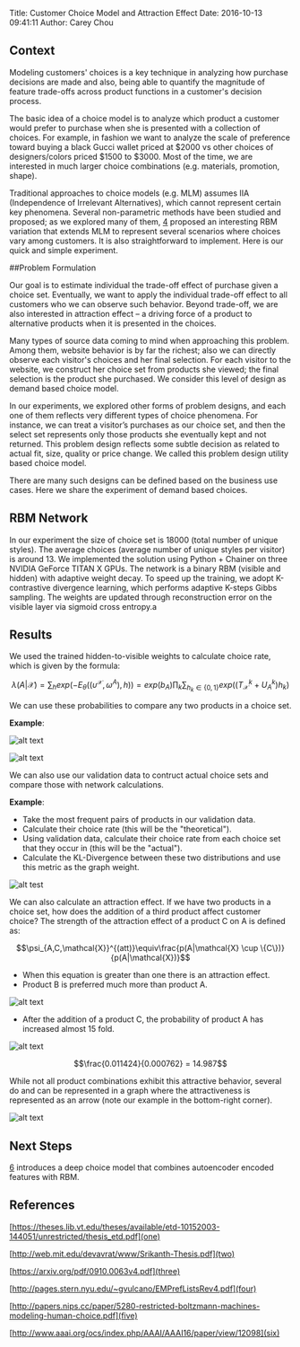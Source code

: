 Title: Customer Choice Model and Attraction Effect
Date: 2016-10-13 09:41:11
Author: Carey Chou

## Context

Modeling customers' choices is a key technique in analyzing how purchase decisions are made and also, being able to quantify the magnitude of feature trade-offs across product functions in a customer's decision process.

The basic idea of a choice model is to analyze which product a customer would prefer to purchase when she is presented with a collection of choices. For example, in fashion we want to analyze the scale of preference toward buying a black Gucci wallet priced at $2000 vs other choices of designers/colors priced $1500 to $3000. Most of the time, we are interested in much larger choice combinations (e.g. materials, promotion, shape).

Traditional approaches to choice models (e.g. MLM) assumes IIA (Independence of Irrelevant Alternatives), which cannot represent certain key phenomena.  Several non-parametric methods have been studied and proposed; as we explored many of them, [4](four) proposed an interesting RBM variation that extends MLM to represent several scenarios where choices vary among customers. It is also straightforward to implement. Here is our quick and simple experiment.

##Problem Formulation

Our goal is to estimate individual the trade-off effect of purchase given a choice set. Eventually, we want to apply the individual trade-off effect to all customers who we can observe such behavior. Beyond trade-off, we are also interested in attraction effect – a driving force of a product to alternative products when it is presented in the choices.

Many types of source data coming to mind when approaching this problem. Among them, website behavior is by far the richest; also we can directly observe each visitor's choices and her final selection. For each visitor to the website, we construct her choice set from products she viewed; the final selection is the product she purchased. We consider this level of design as demand based choice model.

In our experiments, we explored other forms of problem designs, and each one of them reflects very different types of choice phenomena. For instance, we can treat a visitor’s purchases as our choice set, and then the select set represents only those products she eventually kept and not returned. This problem design reflects some subtle decision as related to actual fit, size, quality or price change.  We called this problem design utility based choice model.

There are many such designs can be defined based on the business use cases. Here we share the experiment of demand based choices.

## RBM Network

In our experiment the size of choice set is 18000 (total number of unique styles). The average choices (average number of unique styles per visitor) is around 13.  We implemented the solution using Python + Chainer on three NVIDIA GeForce TITAN X GPUs.  The network is a binary RBM (visible and hidden) with adaptive weight decay.  To speed up the training, we adopt K-contrastive divergence learning, which performs adaptive K-steps Gibbs sampling.  The weights are updated through reconstruction error on the visible layer via sigmoid cross entropy.a

## Results
We used the trained hidden-to-visible weights to calculate choice rate, which is given by the formula:

$$\lambda(A|\mathcal{X}) = \displaystyle\sum_{h}exp(-E_{\theta}((\upsilon^{\mathcal{X}}, \omega^{A}), h)) = exp(b_{A})\displaystyle\prod_{k}\sum_{h_{k} \in \{0,1\}}exp((T_{\mathcal{X}}^k + U_{A}^k)h_{k})$$

We can use these probabilities to compare any two products in a choice set.

**Example**:

![alt text](/images/ysl_handbags.png "YSL")

![alt text](/images/ugly_handbag.png "Extreme Difference")

We can also use our validation data to contruct actual choice sets and compare those with network calculations.

**Example**:

  - Take the most frequent pairs of products in our validation data.
  - Calculate their choice rate (this will be the "theoretical").
  - Using validation data, calculate their choice rate from each choice set that they occur in (this will be the "actual").
  - Calculate the KL-Divergence between these two distributions and use this metric as the graph weight.

![alt test](/images/graph.png "KLD-Graph")


We can also calculate an attraction effect.  If we have two products in a choice set, how does the addition of a third product affect customer choice? The strength of the attraction effect of a product C on A is defined as:

$$\psi_{A,C,\mathcal{X}}^{(att)}\equiv\frac{p(A|\mathcal{X} \cup \{C\})}{p(A|\mathcal{X})}$$

  - When this equation is greater than one there is an attraction effect.
  - Product B is preferred much more than product A.

![alt text](/images/pre_attraction.png "Before addition of attraction")

  - After the addition of a product C, the probability of product A has increased almost 15 fold.

![alt text](/images/post_attraction.png "Post attraction")

  $$\frac{0.011424}{0.000762} = 14.987$$

While not all product combinations exhibit this attractive behavior, several do and can be represented in a graph where the attractiveness is represented as an arrow (note our example in the bottom-right corner).

![alt text](/images/attraction_graph.png "Attraction graph")

## Next Steps
[6](six) introduces a deep choice model that combines autoencoder encoded features with RBM.

## References

[https://theses.lib.vt.edu/theses/available/etd-10152003-144051/unrestricted/thesis_etd.pdf](one)

[http://web.mit.edu/devavrat/www/Srikanth-Thesis.pdf](two)

[https://arxiv.org/pdf/0910.0063v4.pdf](three)

[http://pages.stern.nyu.edu/~gvulcano/EMPrefListsRev4.pdf](four)

[http://papers.nips.cc/paper/5280-restricted-boltzmann-machines-modeling-human-choice.pdf](five)

[http://www.aaai.org/ocs/index.php/AAAI/AAAI16/paper/view/12098](six)


[one]: https://theses.lib.vt.edu/theses/available/etd-10152003-144051/unrestricted/thesis_etd.pdf
[two]: http://web.mit.edu/devavrat/www/Srikanth-Thesis.pdf
[three]: https://arxiv.org/pdf/0910.0063v4.pdf
[four]: http://pages.stern.nyu.edu/~gvulcano/EMPrefListsRev4.pdf
[five]: http://papers.nips.cc/paper/5280-restricted-boltzmann-machines-modeling-human-choice.pdf
[six]: http://www.aaai.org/ocs/index.php/AAAI/AAAI16/paper/view/12098
